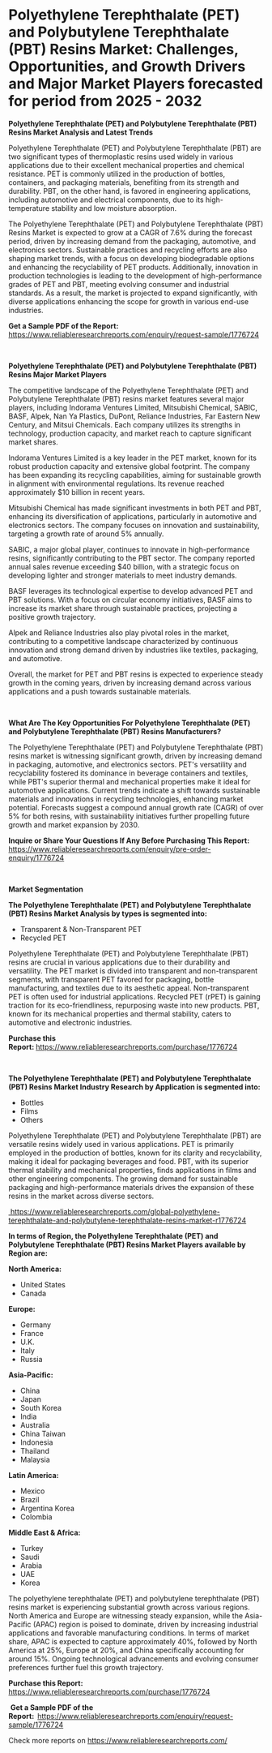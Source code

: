 <p><h1>Polyethylene Terephthalate (PET) and Polybutylene Terephthalate (PBT) Resins Market: Challenges, Opportunities, and Growth Drivers and Major Market Players forecasted for period from 2025 - 2032</h1></p><p><strong>Polyethylene Terephthalate (PET) and Polybutylene Terephthalate (PBT) Resins Market Analysis and Latest Trends</strong></p>
<p><p>Polyethylene Terephthalate (PET) and Polybutylene Terephthalate (PBT) are two significant types of thermoplastic resins used widely in various applications due to their excellent mechanical properties and chemical resistance. PET is commonly utilized in the production of bottles, containers, and packaging materials, benefiting from its strength and durability. PBT, on the other hand, is favored in engineering applications, including automotive and electrical components, due to its high-temperature stability and low moisture absorption.</p><p>The Polyethylene Terephthalate (PET) and Polybutylene Terephthalate (PBT) Resins Market is expected to grow at a CAGR of 7.6% during the forecast period, driven by increasing demand from the packaging, automotive, and electronics sectors. Sustainable practices and recycling efforts are also shaping market trends, with a focus on developing biodegradable options and enhancing the recyclability of PET products. Additionally, innovation in production technologies is leading to the development of high-performance grades of PET and PBT, meeting evolving consumer and industrial standards. As a result, the market is projected to expand significantly, with diverse applications enhancing the scope for growth in various end-use industries.</p></p>
<p><strong>Get a Sample PDF of the Report:&nbsp;</strong> <a href="https://www.reliableresearchreports.com/enquiry/request-sample/1776724?utm_campaign=2395&utm_medium=2&utm_source=Github&utm_content=ia&utm_term=03042025&utm_id=polyethylene-terephthalate-pet-and-polybutylene-terephthalate-pbt-resins">https://www.reliableresearchreports.com/enquiry/request-sample/1776724</a></p>
<p>&nbsp;</p>
<p><strong>Polyethylene Terephthalate (PET) and Polybutylene Terephthalate (PBT) Resins Major Market Players</strong></p>
<p><p>The competitive landscape of the Polyethylene Terephthalate (PET) and Polybutylene Terephthalate (PBT) resins market features several major players, including Indorama Ventures Limited, Mitsubishi Chemical, SABIC, BASF, Alpek, Nan Ya Plastics, DuPont, Reliance Industries, Far Eastern New Century, and Mitsui Chemicals. Each company utilizes its strengths in technology, production capacity, and market reach to capture significant market shares.</p><p>Indorama Ventures Limited is a key leader in the PET market, known for its robust production capacity and extensive global footprint. The company has been expanding its recycling capabilities, aiming for sustainable growth in alignment with environmental regulations. Its revenue reached approximately $10 billion in recent years.</p><p>Mitsubishi Chemical has made significant investments in both PET and PBT, enhancing its diversification of applications, particularly in automotive and electronics sectors. The company focuses on innovation and sustainability, targeting a growth rate of around 5% annually.</p><p>SABIC, a major global player, continues to innovate in high-performance resins, significantly contributing to the PBT sector. The company reported annual sales revenue exceeding $40 billion, with a strategic focus on developing lighter and stronger materials to meet industry demands.</p><p>BASF leverages its technological expertise to develop advanced PET and PBT solutions. With a focus on circular economy initiatives, BASF aims to increase its market share through sustainable practices, projecting a positive growth trajectory.</p><p>Alpek and Reliance Industries also play pivotal roles in the market, contributing to a competitive landscape characterized by continuous innovation and strong demand driven by industries like textiles, packaging, and automotive.</p><p>Overall, the market for PET and PBT resins is expected to experience steady growth in the coming years, driven by increasing demand across various applications and a push towards sustainable materials.</p></p>
<p>&nbsp;</p>
<p><strong>What Are The Key Opportunities For Polyethylene Terephthalate (PET) and Polybutylene Terephthalate (PBT) Resins Manufacturers?</strong></p>
<p><p>The Polyethylene Terephthalate (PET) and Polybutylene Terephthalate (PBT) resins market is witnessing significant growth, driven by increasing demand in packaging, automotive, and electronics sectors. PET's versatility and recyclability fostered its dominance in beverage containers and textiles, while PBT's superior thermal and mechanical properties make it ideal for automotive applications. Current trends indicate a shift towards sustainable materials and innovations in recycling technologies, enhancing market potential. Forecasts suggest a compound annual growth rate (CAGR) of over 5% for both resins, with sustainability initiatives further propelling future growth and market expansion by 2030.</p></p>
<p><strong>Inquire or Share Your Questions If Any Before Purchasing This Report:</strong> <a href="https://www.reliableresearchreports.com/enquiry/pre-order-enquiry/1776724?utm_campaign=2395&utm_medium=2&utm_source=Github&utm_content=ia&utm_term=03042025&utm_id=polyethylene-terephthalate-pet-and-polybutylene-terephthalate-pbt-resins">https://www.reliableresearchreports.com/enquiry/pre-order-enquiry/1776724</a></p>
<p>&nbsp;</p>
<p><strong>Market Segmentation</strong></p>
<p><strong>The Polyethylene Terephthalate (PET) and Polybutylene Terephthalate (PBT) Resins Market Analysis by types is segmented into:</strong></p>
<p><ul><li>Transparent & Non-Transparent PET</li><li>Recycled PET</li></ul></p>
<p><p>Polyethylene Terephthalate (PET) and Polybutylene Terephthalate (PBT) resins are crucial in various applications due to their durability and versatility. The PET market is divided into transparent and non-transparent segments, with transparent PET favored for packaging, bottle manufacturing, and textiles due to its aesthetic appeal. Non-transparent PET is often used for industrial applications. Recycled PET (rPET) is gaining traction for its eco-friendliness, repurposing waste into new products. PBT, known for its mechanical properties and thermal stability, caters to automotive and electronic industries.</p></p>
<p><strong>Purchase this Report:&nbsp;</strong><a href="https://www.reliableresearchreports.com/purchase/1776724?utm_campaign=2395&utm_medium=2&utm_source=Github&utm_content=ia&utm_term=03042025&utm_id=polyethylene-terephthalate-pet-and-polybutylene-terephthalate-pbt-resins">https://www.reliableresearchreports.com/purchase/1776724</a></p>
<p>&nbsp;</p>
<p><strong>The Polyethylene Terephthalate (PET) and Polybutylene Terephthalate (PBT) Resins Market Industry Research by Application is segmented into:</strong></p>
<p><ul><li>Bottles</li><li>Films</li><li>Others</li></ul></p>
<p><p>Polyethylene Terephthalate (PET) and Polybutylene Terephthalate (PBT) are versatile resins widely used in various applications. PET is primarily employed in the production of bottles, known for its clarity and recyclability, making it ideal for packaging beverages and food. PBT, with its superior thermal stability and mechanical properties, finds applications in films and other engineering components. The growing demand for sustainable packaging and high-performance materials drives the expansion of these resins in the market across diverse sectors.</p></p>
<p><a href="https://www.reliableresearchreports.com/global-polyethylene-terephthalate-and-polybutylene-terephthalate-resins-market-r1776724?utm_campaign=2395&utm_medium=2&utm_source=Github&utm_content=ia&utm_term=03042025&utm_id=polyethylene-terephthalate-pet-and-polybutylene-terephthalate-pbt-resins">&nbsp;https://www.reliableresearchreports.com/global-polyethylene-terephthalate-and-polybutylene-terephthalate-resins-market-r1776724</a></p>
<p><strong>In terms of Region, the Polyethylene Terephthalate (PET) and Polybutylene Terephthalate (PBT) Resins Market Players available by Region are:</strong></p>
<p>
    <p> <strong> North America: </strong>
        <ul>
            <li>United States</li>
            <li>Canada</li>
        </ul>
        </p> 
    <p> <strong> Europe: </strong>
        <ul>
            <li>Germany</li>
            <li>France</li>
            <li>U.K.</li>
            <li>Italy</li>
            <li>Russia</li>
        </ul>
        </p> 
    <p> <strong> Asia-Pacific: </strong>
        <ul>
            <li>China</li>
            <li>Japan</li>
            <li>South Korea</li>
            <li>India</li>
            <li>Australia</li>
            <li>China Taiwan</li>
            <li>Indonesia</li>
            <li>Thailand</li>
            <li>Malaysia</li>
        </ul>
        </p> 
    <p> <strong> Latin America: </strong>
        <ul>
            <li>Mexico</li>
            <li>Brazil</li>
            <li>Argentina Korea</li>
            <li>Colombia</li>
        </ul>
        </p> 
    <p> <strong> Middle East & Africa: </strong>
        <ul>
            <li>Turkey</li>
            <li>Saudi</li>
            <li>Arabia</li>
            <li>UAE</li>
            <li>Korea</li>
        </ul>
    </p>
    </p>
<p><p>The polyethylene terephthalate (PET) and polybutylene terephthalate (PBT) resins market is experiencing substantial growth across various regions. North America and Europe are witnessing steady expansion, while the Asia-Pacific (APAC) region is poised to dominate, driven by increasing industrial applications and favorable manufacturing conditions. In terms of market share, APAC is expected to capture approximately 40%, followed by North America at 25%, Europe at 20%, and China specifically accounting for around 15%. Ongoing technological advancements and evolving consumer preferences further fuel this growth trajectory.</p></p>
<p><strong>Purchase this Report: </strong><a href="https://www.reliableresearchreports.com/purchase/1776724?utm_campaign=2395&utm_medium=2&utm_source=Github&utm_content=ia&utm_term=03042025&utm_id=polyethylene-terephthalate-pet-and-polybutylene-terephthalate-pbt-resins">https://www.reliableresearchreports.com/purchase/1776724</a></p>
<p>&nbsp;<strong>Get a Sample PDF of the Report:&nbsp;&nbsp;</strong><a href="https://www.reliableresearchreports.com/enquiry/request-sample/1776724?utm_campaign=2395&utm_medium=2&utm_source=Github&utm_content=ia&utm_term=03042025&utm_id=polyethylene-terephthalate-pet-and-polybutylene-terephthalate-pbt-resins">https://www.reliableresearchreports.com/enquiry/request-sample/1776724</a></p>
<p><strong></strong></p>
<p>Check more reports on <a href="https://www.reliableresearchreports.com/?utm_campaign=2395&utm_medium=2&utm_source=Github&utm_content=ia&utm_term=03042025&utm_id=polyethylene-terephthalate-pet-and-polybutylene-terephthalate-pbt-resins">https://www.reliableresearchreports.com/</a></p>
